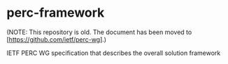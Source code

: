 # perc-framework

(NOTE: This repository is old. The document has been moved to [https://github.com/ietf/perc-wg].)

IETF PERC WG specification that describes the overall solution framework
